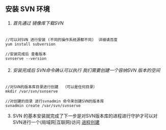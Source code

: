 ## 安装 SVN 环境

1. ###### 首先通过 镜像库下载SVN

  ```
  //可以对SVN 进行安装 (不同的操作系统源都不同)  详细请百度
  yum install subversion

  //安装完成后 查看版本
  svnserve --version    
  ```

2. ###### 安装完成后 SVN命令确认可以执行 我们需要创建一个容纳SVN 版本的空间

  ```
  //对SVN的版本库目录进行创建  （可以是任何目录）
  mkdir /var/svn/svnserve

  //对创建的目录 进行svnadmin 命令来创建SVN的版本库
  svnadmin create /var/svn/svnserve    
  ```
3. SVN 的基本安装就完成了下一步是对SVN版本库的进程进行守护才可以对SVN进行一个(局域网|互联网)访问 [进程创建](./pstree.md)
